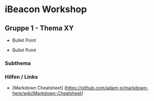 # iBeacon Workshop

## Gruppe 1 - Thema XY

* Bullet Point
- Bullet Point

### Subthema

### Hilfen / Links

* [Markdown Cheatsheet] (https://github.com/adam-p/markdown-here/wiki/Markdown-Cheatsheet)


